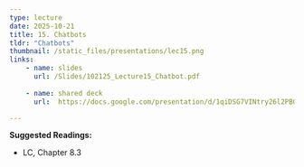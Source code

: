 ```yaml
---
type: lecture
date: 2025-10-21
title: 15. Chatbots
tldr: "Chatbots"
thumbnail: /static_files/presentations/lec15.png
links: 
    - name: slides
      url: /Slides/102125_Lecture15_Chatbot.pdf
    
    - name: shared deck
      url:  https://docs.google.com/presentation/d/1qiDSG7VINtry26l2PBGs0Zbxj3uX7PLbUU0veaqdqBE/edit?usp=sharing

---
```


**Suggested Readings:**
- LC, Chapter 8.3
